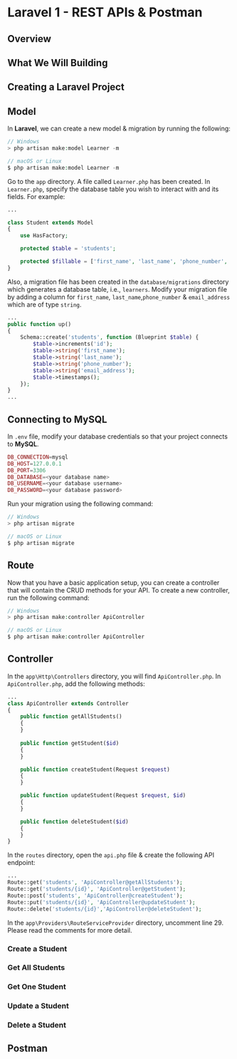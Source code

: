 # Laravel 1 - REST APIs & Postman

## Overview

## What We Will Building

## Creating a Laravel Project

## Model
In **Laravel**, we can create a new model & migration by running the following:

```php
// Windows
> php artisan make:model Learner -m

// macOS or Linux
$ php artisan make:model Learner -m
```

Go to the `app` directory. A file called `Learner.php` has been created. In `Learner.php`, specify the database table you wish to interact with and its fields. For example:

```php
...

class Student extends Model
{
    use HasFactory;

    protected $table = 'students';

    protected $fillable = ['first_name', 'last_name', 'phone_number', 'email_address'];
}
```

Also, a migration file has been created in the `database/migrations` directory which generates a database table, i.e., `learners`. Modify your migration file by adding a column for `first_name`, `last_name`,`phone_number` & `email_address` which are of type `string`.

```php
...
public function up()
{
    Schema::create('students', function (Blueprint $table) {
        $table->increments('id');
        $table->string('first_name');
        $table->string('last_name');
        $table->string('phone_number');
        $table->string('email_address');
        $table->timestamps();
    });
}
...
```
## Connecting to MySQL
In `.env` file, modify your database credentials so that your project connects to **MySQL**.

```php
DB_CONNECTION=mysql
DB_HOST=127.0.0.1
DB_PORT=3306
DB_DATABASE=<your database name>
DB_USERNAME=<your database username>
DB_PASSWORD=<your database password>
```

Run your migration using the following command:

```php
// Windows
> php artisan migrate

// macOS or Linux
$ php artisan migrate
```

## Route
Now that you have a basic application setup, you can create a controller that will contain the CRUD methods for your API. To create a new controller, run the following command:

```php
// Windows
> php artisan make:controller ApiController

// macOS or Linux
$ php artisan make:controller ApiController
```

## Controller

In the `app\Http\Controllers` directory, you will find `ApiController.php`. In `ApiController.php`, add the following methods:

```php
...
class ApiController extends Controller
{
    public function getAllStudents() 
    {
    }
    
    public function getStudent($id)
    {
    }

    public function createStudent(Request $request)
    {
    }

    public function updateStudent(Request $request, $id)
    {
    }

    public function deleteStudent($id)
    {
    }
}
```

In the `routes` directory, open the `api.php` file & create the following API endpoint:

```php
...
Route::get('students', 'ApiController@getAllStudents');
Route::get('students/{id}', 'ApiController@getStudent');
Route::post('students', 'ApiController@createStudent');
Route::put('students/{id}', 'ApiController@updateStudent');
Route::delete('students/{id}','ApiController@deleteStudent');
```

In the `app\Providers\RouteServiceProvider` directory, uncomment line 29. Please read the comments for more detail.

### Create a Student

### Get All Students

### Get One Student

### Update a Student

### Delete a Student

## Postman
